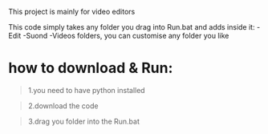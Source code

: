 
This project is mainly for video editors



This code simply takes any folder you drag into Run.bat and adds inside it:
-Edit
-Suond 
-Videos
folders, you can customise any folder you like
# **how to download & Run:**
>1.you need to have python installed


>2.download the code 


>3.drag you folder into the Run.bat




